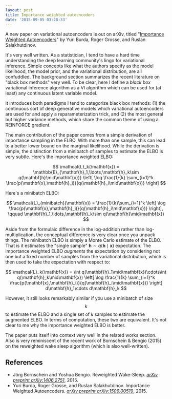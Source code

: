 ```yaml
---
layout: post
title: Importance weighted autoencoders
date: '2015-09-05 03:28:33'
---
```


A new paper on variational autoencoders is out on arXiv, titled "[Importance Weighted Autoencoders](http://arxiv.org/abs/1509.00519)" by Yuri Burda, Roger Grosse, and Ruslan Salakhutdinov.

It's very well written. As a statistician, I tend to have a hard time understanding the deep learning community's lingo for variational inference. Simple concepts like what the authors specify as the model likelihood, the model prior, and the variational distribution, are all confuddled. The background section summarizes the recent literature on "black box methods" very well. To be clear, here I define a _black box_ variational inference algorithm as a VI algorithm which can be used for (at least) any continuous latent variable model.

It introduces both paradigms I tend to categorize black box methods: (1) the continuous sort of deep generative models which variational autoencoders are used for and apply a reparameterization trick, and (2) the most general but higher variance methods, which share the common theme of using a REINFORCE gradient.

The main contribution of the paper comes from a simple derivation of importance sampling in the ELBO. With more than one sample, this can lead to a better lower bound on the marginal likelihood. While the derivation is simple, the distinction from a minibatch of samples to estimate the ELBO is very subtle. Here's the importance weighted ELBO:

$$
\mathcal{L}_k(\mathbf{x}) =
\mathbb{E}_{\mathbf{h}_1,\ldots,\mathbf{h}_k\sim q(\mathbf{h}\mid\mathbf{x})}
\left[
\log \frac{1}{k} \sum_{i=1}^k \frac{p(\mathbf{x},\mathbf{h}_i)}{q(\mathbf{h}_i\mid\mathbf{x})}
\right]
$$

Here's a minibatch ELBO:

$$
\mathcal{L}_{minibatch}(\mathbf{x}) =
\frac{1}{k}\sum_{i=1}^k
\left[
\log \frac{p(\mathbf{x},\mathbf{h}_i)}{q(\mathbf{h}_i\mid\mathbf{x})}
\right],
\qquad
\mathbf{h}_1,\ldots,\mathbf{h}_k\sim q(\mathbf{h}\mid\mathbf{x})
$$

Aside from the formulaic difference in the log-addition rather than log-multiplication, the conceptual difference is very clear once you unpack things. The minibatch ELBO is simply a Monte Carlo estimate of the ELBO. That is it estimates the "single sample" $\mathbf{h}\sim q(\mathbf{h}\mid\mathbf{x})$ expectation. The importance weighted ELBO _augments_ the expectation by considering not one but a fixed number of samples from the variational distribution, which is then used to take the expectation with respect to:

$$
\mathcal{L}_k(\mathbf{x}) =
\int
q(\mathbf{h}_1\mid\mathbf{x})\cdots\int
q(\mathbf{h}_k\mid\mathbf{x})
\left[
\log \frac{1}{k} \sum_{i=1}^k \frac{p(\mathbf{x},\mathbf{h}_i)}{q(\mathbf{h}_i\mid\mathbf{x})}
\right]
d\mathbf{h}_1\cdots d\mathbf{h}_k
$$

However, it still looks remarkably similar if you use a minibatch of size $$k$$ to estimate the ELBO and a single set of $k$ samples to estimate the augmented ELBO. In terms of computation, these two are equivalent. It's not clear to me why the importance weighted ELBO is better.

The paper puts itself into context very well in the related works section. Also is very reminiscent of the recent work of Bornschein & Bengio (2015) on the reweighted wake sleep algorithm (which is also well-written).


## References
* Jörg Bornschein and Yoshua Bengio. Reweighted Wake-Sleep. [_arXiv preprint arXiv:1406.2751_](http://arxiv.org/abs/1406.2751), 2015.
* Yuri Burda, Roger Grosse, and Ruslan Salakhutdinov. Importance Weighted Autoencoders. [_arXiv preprint arXiv:1509.00519_](http://arxiv.org/abs/1509.00519), 2015.
